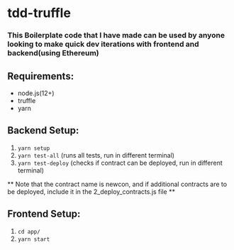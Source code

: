 ﻿# tdd-truffle
### This Boilerplate code that I have made can be used by anyone looking to make quick dev iterations with frontend and backend(using Ethereum)
## Requirements:
<ul>
  <li>node.js(12+)</li>
  <li>truffle</li>
  <li>yarn</li>
  </ul>
  

## Backend Setup:
1. `yarn setup`
2. `yarn test-all` (runs all tests, run in different terminal)
3. `yarn test-deploy` (checks if contract can be deployed, run in different terminal)

** Note that the contract name is newcon, and if additional contracts are to be deployed, include it in the 2_deploy_contracts.js file **

## Frontend Setup:
1. `cd app/`
2. `yarn start`

